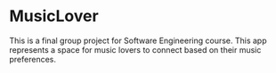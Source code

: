 # MusicLover

This is a final group project for Software Engineering course.
This app represents a space for music lovers to connect based on their music preferences. 
